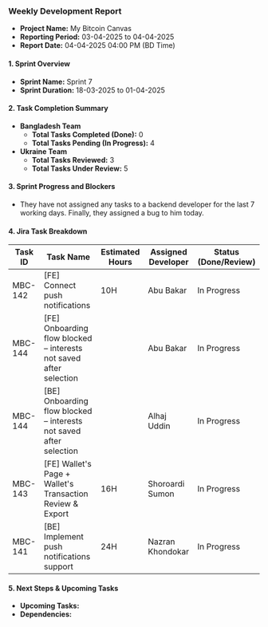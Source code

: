 ### Weekly Development Report
- **Project Name:** My Bitcoin Canvas
- **Reporting Period:** 03-04-2025 to 04-04-2025
- **Report Date:** 04-04-2025 04:00 PM (BD Time)

#### 1. Sprint Overview  
- **Sprint Name:** Sprint 7
- **Sprint Duration:** 18-03-2025 to 01-04-2025

#### 2. Task Completion Summary

- **Bangladesh Team**
  - **Total Tasks Completed (Done):** 0
  - **Total Tasks Pending (In Progress):** 4
- **Ukraine Team**
  - **Total Tasks Reviewed:** 3
  - **Total Tasks Under Review:** 5

#### 3. Sprint Progress and Blockers
- They have not assigned any tasks to a backend developer for the last 7 working days. Finally, they assigned a bug to him today.

#### 4. Jira Task Breakdown

| Task ID | Task Name         | Estimated Hours | Assigned Developer | Status (Done/Review) |
|---------|-------------------|-----------------|--------------------|----------------------|
| MBC-142   | [FE] Connect push notifications   | 10H  |   Abu Bakar      | In Progress |
| MBC-144   | [FE] Onboarding flow blocked – interests not saved after selection   |   |   Abu Bakar      |  In Progress |
| MBC-144   | [BE] Onboarding flow blocked – interests not saved after selection   |   |   Alhaj Uddin     |  In Progress |
| MBC-143   | [FE] Wallet's Page + Wallet's Transaction Review & Export   | 16H |    Shoroardi Sumon  | In Progress       |
| MBC-141   | [BE] Implement push notifications support    | 24H | Nazran Khondokar    |In Progress       |

#### 5. Next Steps & Upcoming Tasks
- **Upcoming Tasks:**
- **Dependencies:** 
